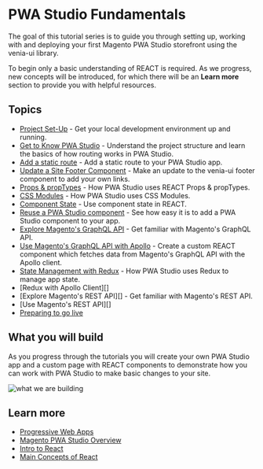 # PWA Studio Fundamentals

The goal of this tutorial series is to guide you through setting up, working with and deploying your 
first Magento PWA Studio storefront using the venia-ui library.

To begin only a basic understanding of REACT is required. As we progress, new concepts will be introduced, 
for which there will be an **Learn more** section to provide you with helpful resources.

## Topics

-   [Project Set-Up](./doc/project-set-up/index.md) - Get your local development environment up and running.
-   [Get to Know PWA Studio](./doc/get-to-know-pwa-studio/index.md) - Understand the project structure and learn the basics of how routing works in PWA Studio.
-   [Add a static route](./doc/add-a-static-route/index.md) - Add a static route to your PWA Studio app.
-   [Update a Site Footer Component](./doc/update-site-footer/index.md) - Make an update to the venia-ui footer component to add your own links.
-   [Props & propTypes](./doc/props-proptypes/index.md) - How PWA Studio uses REACT Props & propTypes.
-   [CSS Modules](./doc/css-modules/index.md) - How PWA Studio uses CSS Modules.
-   [Component State](./doc/component-state/index.md) - Use component state in REACT.
-   [Reuse a PWA Studio component](./doc/reuse-a-venia-component/index.md) - See how easy it is to add a PWA Studio component to your app.
-   [Explore Magento's GraphQL API](./doc/explore-graphql-with-graphiql/index.md) - Get familiar with Magento's GraphQL API.
-   [Use Magento's GraphQL API with Apollo](./doc/use-magentos-graphql-api/index.md) - Create a custom REACT component which fetches data from Magento's GraphQL API with the Apollo client.
-   [State Management with Redux](./doc/manage-state-with-redux/index.md) - How PWA Studio uses Redux to manage app state.
-   [Redux with Apollo Client][]
-   [Explore Magento's REST API][] - Get familiar with Magento's REST API.
-   [Use Magento's REST API][]
-   [Preparing to go live](./doc/preparing-to-go-live/index.md)

## What you will build

As you progress through the tutorials you will create your own PWA Studio app and a custom page 
with REACT components to demonstrate how you can work with PWA Studio to make basic changes to your site.

![what we are building][]

## Learn more

-   [Progressive Web Apps](https://developers.google.com/web/progressive-web-apps)
-   [Magento PWA Studio Overview][]
-   [Intro to React](https://reactjs.org/tutorial/tutorial.html)
-   [Main Concepts of React](https://reactjs.org/docs/hello-world.html)

[Magento PWA Studio Overview]: https://magento.github.io/pwa-studio/technologies/overview/
[what we are building]: ./images/foo-screen-shot.png
